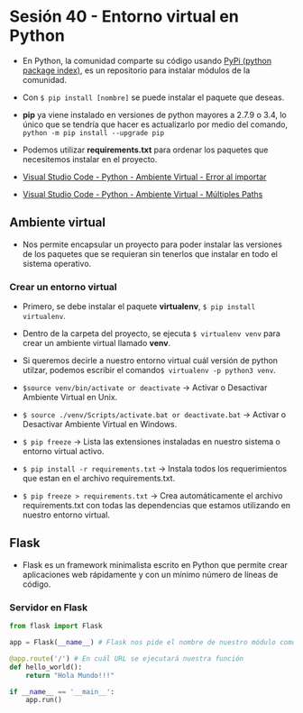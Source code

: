 # Sesión 40 - Entorno virtual en Python

* En Python, la comunidad comparte su código usando [PyPi (python package index)](https://pypi.org/ "PyPi (python package index)"), es un repositorio para instalar módulos de la comunidad.

* Con `$ pip install [nombre]` se puede instalar el paquete que deseas.

* **pip** ya viene instalado en versiones de python mayores a 2.7.9 o 3.4, lo único que se tendría que hacer es actualizarlo por medio del comando, `python -m pip install --upgrade pip`

* Podemos utilizar **requirements.txt** para ordenar los paquetes que necesitemos instalar en el proyecto.

* [Visual Studio Code - Python - Ambiente Virtual - Error al importar](https://stackoverflow.com/questions/53939751/pylint-unresolved-import-error-in-visual-studio-code "Visual Studio Code - Python - Ambiente Virtual - Error al importar")

* [Visual Studio Code - Python - Ambiente Virtual - Múltiples Paths](https://stackoverflow.com/questions/41471578/visual-studio-code-how-to-add-multiple-paths-to-python-path "Visual Studio Code - Python - Ambiente Virtual - Múltiples Paths")

## Ambiente virtual

* Nos permite encapsular un proyecto para poder instalar las versiones de los paquetes que se requieran sin tenerlos que instalar en todo el sistema operativo.

### Crear un entorno virtual

* Primero, se debe instalar el paquete **virtualenv**, `$ pip install virtualenv`.

* Dentro de la carpeta del proyecto, se ejecuta `$ virtualenv venv` para crear un ambiente virtual llamado **venv**.

* Si queremos decirle a nuestro entorno virtual cuál versión de python utilzar, podemos escribir el comando`$ virtualenv -p python3 venv`.

* `$source venv/bin/activate or deactivate` &rarr; Activar o Desactivar Ambiente Virtual en Unix.

* `$ source ./venv/Scripts/activate.bat or deactivate.bat` &rarr; Activar o Desactivar Ambiente Virtual en Windows.

* `$ pip freeze` &rarr; Lista las extensiones instaladas en nuestro sistema o entorno virtual activo.

* `$ pip install -r requirements.txt` &rarr; Instala todos los requerimientos que estan en el archivo requirements.txt.

* `$ pip freeze > requirements.txt` &rarr; Crea automáticamente el archivo requirements.txt con todas las dependencias que estamos utilizando en nuestro entorno virtual.

## Flask

* Flask es un framework minimalista escrito en Python que permite crear aplicaciones web rápidamente y con un mínimo número de líneas de código.

### Servidor en Flask

```python
from flask import Flask

app = Flask(__name__) # Flask nos pide el nombre de nuestro módulo como parámetro

@app.route('/') # En cuál URL se ejecutará nuestra función
def hello_world():
    return "Hola Mundo!!!"

if __name__ == '__main__':
    app.run()
```

